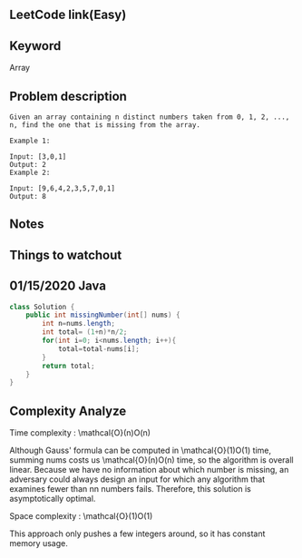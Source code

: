 ## LeetCode link(Easy)


## Keyword
Array

## Problem description
```
Given an array containing n distinct numbers taken from 0, 1, 2, ..., n, find the one that is missing from the array.

Example 1:

Input: [3,0,1]
Output: 2
Example 2:

Input: [9,6,4,2,3,5,7,0,1]
Output: 8
```



## Notes


## Things to watchout

## 01/15/2020 Java

```java
class Solution {
    public int missingNumber(int[] nums) {
        int n=nums.length;
        int total= (1+n)*n/2;
        for(int i=0; i<nums.length; i++){
            total=total-nums[i];
        }
        return total;
    }
}

```
## Complexity Analyze
Time complexity : \mathcal{O}(n)O(n)

Although Gauss' formula can be computed in \mathcal{O}(1)O(1) time, summing nums costs us \mathcal{O}(n)O(n) time, so the algorithm is overall linear. Because we have no information about which number is missing, an adversary could always design an input for which any algorithm that examines fewer than nn numbers fails. Therefore, this solution is asymptotically optimal.

Space complexity : \mathcal{O}(1)O(1)

This approach only pushes a few integers around, so it has constant memory usage.

